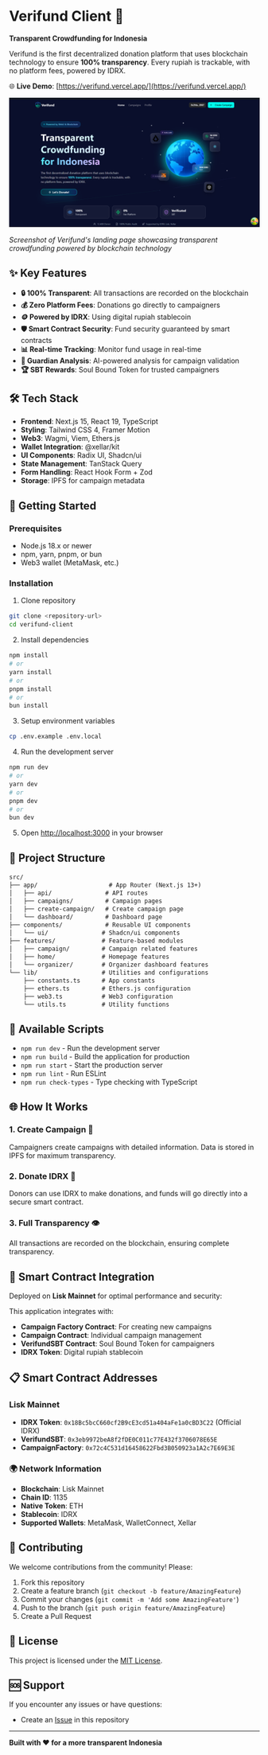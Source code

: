 # Verifund Client 🚀

**Transparent Crowdfunding for Indonesia**

Verifund is the first decentralized donation platform that uses blockchain technology to ensure **100% transparency**. Every rupiah is trackable, with no platform fees, powered by IDRX.

🌐 **Live Demo**: [https://verifund.vercel.app/](https://verifund.vercel.app/)

![Verifund Landing Page](./docs/images/landing-page.png)

*Screenshot of Verifund's landing page showcasing transparent crowdfunding powered by blockchain technology*

## ✨ Key Features

- **🔒 100% Transparent**: All transactions are recorded on the blockchain
- **💰 Zero Platform Fees**: Donations go directly to campaigners
- **🪙 Powered by IDRX**: Using digital rupiah stablecoin
- **🛡️ Smart Contract Security**: Fund security guaranteed by smart contracts
- **📊 Real-time Tracking**: Monitor fund usage in real-time
- **🎯 Guardian Analysis**: AI-powered analysis for campaign validation
- **🏆 SBT Rewards**: Soul Bound Token for trusted campaigners

## 🛠️ Tech Stack

- **Frontend**: Next.js 15, React 19, TypeScript
- **Styling**: Tailwind CSS 4, Framer Motion
- **Web3**: Wagmi, Viem, Ethers.js
- **Wallet Integration**: @xellar/kit
- **UI Components**: Radix UI, Shadcn/ui
- **State Management**: TanStack Query
- **Form Handling**: React Hook Form + Zod
- **Storage**: IPFS for campaign metadata

## 🚀 Getting Started

### Prerequisites

- Node.js 18.x or newer
- npm, yarn, pnpm, or bun
- Web3 wallet (MetaMask, etc.)

### Installation

1. Clone repository
```bash
git clone <repository-url>
cd verifund-client
```

2. Install dependencies
```bash
npm install
# or
yarn install
# or
pnpm install
# or
bun install
```

3. Setup environment variables
```bash
cp .env.example .env.local
```

4. Run the development server
```bash
npm run dev
# or
yarn dev
# or
pnpm dev
# or
bun dev
```

5. Open [http://localhost:3000](http://localhost:3000) in your browser

## 📁 Project Structure

```
src/
├── app/                    # App Router (Next.js 13+)
│   ├── api/               # API routes
│   ├── campaigns/         # Campaign pages
│   ├── create-campaign/   # Create campaign page
│   └── dashboard/         # Dashboard page
├── components/            # Reusable UI components
│   └── ui/               # Shadcn/ui components
├── features/             # Feature-based modules
│   ├── campaign/         # Campaign related features
│   ├── home/             # Homepage features
│   └── organizer/        # Organizer dashboard features
└── lib/                  # Utilities and configurations
    ├── constants.ts      # App constants
    ├── ethers.ts         # Ethers.js configuration
    ├── web3.ts           # Web3 configuration
    └── utils.ts          # Utility functions
```

## 🔧 Available Scripts

- `npm run dev` - Run the development server
- `npm run build` - Build the application for production
- `npm run start` - Start the production server
- `npm run lint` - Run ESLint
- `npm run check-types` - Type checking with TypeScript

## 🌐 How It Works

### 1. **Create Campaign** 📝
Campaigners create campaigns with detailed information. Data is stored in IPFS for maximum transparency.

### 2. **Donate IDRX** 💸
Donors can use IDRX to make donations, and funds will go directly into a secure smart contract.

### 3. **Full Transparency** 👁️
All transactions are recorded on the blockchain, ensuring complete transparency.

## 🔗 Smart Contract Integration

Deployed on **Lisk Mainnet** for optimal performance and security:

This application integrates with:
- **Campaign Factory Contract**: For creating new campaigns
- **Campaign Contract**: Individual campaign management
- **VerifundSBT Contract**: Soul Bound Token for campaigners
- **IDRX Token**: Digital rupiah stablecoin

## 📋 Smart Contract Addresses

### Lisk Mainnet
- **IDRX Token**: `0x18Bc5bcC660cf2B9cE3cd51a404aFe1a0cBD3C22` (Official IDRX)
- **VerifundSBT**: `0x3eb9972beA8f2fDE0C011c77E432f3706078E65E`
- **CampaignFactory**: `0x72c4C531d16458622Fbd3B050923a1A2c7E69E3E`

### 🌍 Network Information
- **Blockchain**: Lisk Mainnet
- **Chain ID**: 1135
- **Native Token**: ETH
- **Stablecoin**: IDRX
- **Supported Wallets**: MetaMask, WalletConnect, Xellar

## 🤝 Contributing

We welcome contributions from the community! Please:

1. Fork this repository
2. Create a feature branch (`git checkout -b feature/AmazingFeature`)
3. Commit your changes (`git commit -m 'Add some AmazingFeature'`)
4. Push to the branch (`git push origin feature/AmazingFeature`)
5. Create a Pull Request

## 📝 License

This project is licensed under the [MIT License](LICENSE).

## 🆘 Support

If you encounter any issues or have questions:

- Create an [Issue](../../issues) in this repository

---

**Built with ❤️ for a more transparent Indonesia**
